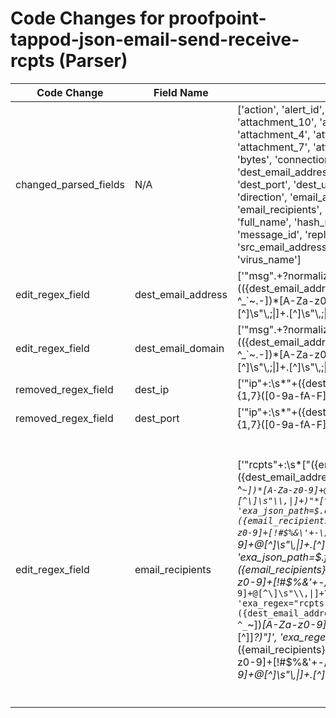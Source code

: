# Code Changes for proofpoint-tappod-json-email-send-receive-rcpts (Parser)

| Code Change | Field Name | 2025.13.1 | 2025.14.1 |
|-------------|------------|-----------|------------|
| changed_parsed_fields | N/A | ['action', 'alert_id', 'alert_type', 'attachment_1', 'attachment_10', 'attachment_2', 'attachment_3', 'attachment_4', 'attachment_5', 'attachment_6', 'attachment_7', 'attachment_8', 'attachment_9', 'bytes', 'connection_status', 'country', 'dest_email_address', 'dest_email_domain', 'dest_ip', 'dest_port', 'dest_user', 'dest_user_full_name', 'direction', 'email_address', 'email_attachment', 'email_recipients', 'email_subject', 'file_ext', 'full_name', 'hash_md5', 'hash_sha256', 'host', 'message_id', 'reply_to', 'result', 'rule', 'src_email_address', 'src_ip', 'src_port', 'time', 'virus_name'] | ['action', 'alert_id', 'alert_type', 'attachment_1', 'attachment_10', 'attachment_2', 'attachment_3', 'attachment_4', 'attachment_5', 'attachment_6', 'attachment_7', 'attachment_8', 'attachment_9', 'bytes', 'connection_status', 'country', 'dest_email_address', 'dest_email_domain', 'dest_user', 'dest_user_full_name', 'direction', 'email_address', 'email_attachment', 'email_recipients', 'email_subject', 'file_ext', 'full_name', 'hash_md5', 'hash_sha256', 'host', 'message_id', 'reply_to', 'result', 'rule', 'src_email_address', 'src_ip', 'src_port', 'time', 'virus_name'] |
| edit_regex_field | dest_email_address | ['"msg".+?normalizedHeader":.+?"reply-to":\["(({dest_email_address}([A-Za-z0-9]+[!#$%&\'+\/=?^_`~.\-])*[A-Za-z0-9]+@({dest_email_domain}[^\]\s"\\,;\|]+\.[^\]\s"\\,;\|]+))|({dest_user}[\w\.\-]{1,40}\$?|({dest_user_full_name}\w+(\s+\w+)+)))"]', '"rcpts"+:\s*\["({email_recipients}({dest_email_address}([A-Za-z0-9]+[!#$%&\'+-\/=?^_`~])*[A-Za-z0-9]+@[^\]\s"\\,\|]+\.[^\]\s"\\,\|]+)"*[^\]]*?)\"]', '"verified"+:\{[^\}]*"rcpts"+:\s*\["({email_recipients}({dest_email_address}([A-Za-z0-9]+[!#$%&\'+-\/=?^_`~])*[A-Za-z0-9]+@[^\]\s"\\,\|]+\.[^\]\s"\\,\|]+)"*[^\]]*?)\"]', 'exa_json_path=$.envelope.rcpts[1:],exa_regex=({email_recipients}({dest_email_address}([A-Za-z0-9]+[!#$%&\'+-\/=?^_`~])*[A-Za-z0-9]+@[^\]\s"\\,\|]+\.[^\]\s"\\,\|]+)"*[^\]]*?)', 'exa_json_path=$.filter.verified.rcpts[1:],exa_regex=({email_recipients}({dest_email_address}([A-Za-z0-9]+[!#$%&\'+-\/=?^_`~])*[A-Za-z0-9]+@[^\]\s"\\,\|]+\.[^\]\s"\\,\|]+)"*[^\]]*?)', 'exa_regex="rcpts"+:\s*\["({email_recipients}({dest_email_address}([A-Za-z0-9]+[!#$%&\'+-\/=?^_`~])*[A-Za-z0-9]+@[^\]\s"\\,\|]+\.[^\]\s"\\,\|]+)"*[^\]]*?)\"]', 'exa_regex="verified"+:\{[^\}]*"rcpts"+:\s*\["({email_recipients}({dest_email_address}([A-Za-z0-9]+[!#$%&\'+-\/=?^_`~])*[A-Za-z0-9]+@[^\]\s"\\,\|]+\.[^\]\s"\\,\|]+)"*[^\]]*?)\"]'] | ['"msg".+?normalizedHeader":.+?"reply-to":\["(({dest_email_address}([A-Za-z0-9]+[!#$%&\'+\/=?^_`~.\-])*[A-Za-z0-9]+@({dest_email_domain}[^\]\s"\\,;\|]+\.[^\]\s"\\,;\|]+))|({dest_user}[\w\.\-]{1,40}\$?|({dest_user_full_name}\w+(\s+\w+)+)))"]', '"rcpts"+:\s*\[({email_recipients}"({dest_email_address}([A-Za-z0-9]+[!#$%&\'+\/=?^_`~.\-])*[A-Za-z0-9]+@({dest_email_domain}[^\]\s"\\,;\|]+\.[^\]\s"\\,;\|]+))[^\]]*?)"\]', '"verified"+:\{[^\}]*"rcpts"+:\s*\["({email_recipients}({dest_email_address}([A-Za-z0-9]+[!#$%&\'+-\/=?^_`~])*[A-Za-z0-9]+@({dest_email_domain}[^\]\s"\\,;\|]+\.[^\]\s"\\,;\|]+))[^\]]*?)"\]', 'exa_json_path=$.envelope.rcpts[1:],exa_regex=({email_recipients}"({dest_email_address}([A-Za-z0-9]+[!#$%&\'+\/=?^_`~.\-])*[A-Za-z0-9]+@({dest_email_domain}[^\]\s"\\,;\|]+\.[^\]\s"\\,;\|]+))[^\]]*?)', 'exa_json_path=$.filter.verified.rcpts[1:],exa_regex=({email_recipients}"({dest_email_address}([A-Za-z0-9]+[!#$%&\'+\/=?^_`~.\-])*[A-Za-z0-9]+@({dest_email_domain}[^\]\s"\\,;\|]+\.[^\]\s"\\,;\|]+))[^\]]*?)', 'exa_regex="rcpts"+:\s*\["({email_recipients}({dest_email_address}([A-Za-z0-9]+[!#$%&\'+-\/=?^_`~])*[A-Za-z0-9]+@({dest_email_domain}[^\]\s"\\,;\|]+\.[^\]\s"\\,;\|]+))[^\]]*?)\]', 'exa_regex="verified"+:\{[^\}]*"rcpts"+:\s*\["({email_recipients}({dest_email_address}([A-Za-z0-9]+[!#$%&\'+-\/=?^_`~])*[A-Za-z0-9]+@({dest_email_domain}[^\]\s"\\,;\|]+\.[^\]\s"\\,;\|]+))[^\]]*?)"\]'] |
| edit_regex_field | dest_email_domain | ['"msg".+?normalizedHeader":.+?"reply-to":\["(({dest_email_address}([A-Za-z0-9]+[!#$%&\'+\/=?^_`~.\-])*[A-Za-z0-9]+@({dest_email_domain}[^\]\s"\\,;\|]+\.[^\]\s"\\,;\|]+))|({dest_user}[\w\.\-]{1,40}\$?|({dest_user_full_name}\w+(\s+\w+)+)))"]'] | ['"msg".+?normalizedHeader":.+?"reply-to":\["(({dest_email_address}([A-Za-z0-9]+[!#$%&\'+\/=?^_`~.\-])*[A-Za-z0-9]+@({dest_email_domain}[^\]\s"\\,;\|]+\.[^\]\s"\\,;\|]+))|({dest_user}[\w\.\-]{1,40}\$?|({dest_user_full_name}\w+(\s+\w+)+)))"]', '"rcpts"+:\s*\[({email_recipients}"({dest_email_address}([A-Za-z0-9]+[!#$%&\'+\/=?^_`~.\-])*[A-Za-z0-9]+@({dest_email_domain}[^\]\s"\\,;\|]+\.[^\]\s"\\,;\|]+))[^\]]*?)"\]', '"verified"+:\{[^\}]*"rcpts"+:\s*\["({email_recipients}({dest_email_address}([A-Za-z0-9]+[!#$%&\'+-\/=?^_`~])*[A-Za-z0-9]+@({dest_email_domain}[^\]\s"\\,;\|]+\.[^\]\s"\\,;\|]+))[^\]]*?)"\]', 'exa_json_path=$.envelope.rcpts[1:],exa_regex=({email_recipients}"({dest_email_address}([A-Za-z0-9]+[!#$%&\'+\/=?^_`~.\-])*[A-Za-z0-9]+@({dest_email_domain}[^\]\s"\\,;\|]+\.[^\]\s"\\,;\|]+))[^\]]*?)', 'exa_json_path=$.filter.verified.rcpts[1:],exa_regex=({email_recipients}"({dest_email_address}([A-Za-z0-9]+[!#$%&\'+\/=?^_`~.\-])*[A-Za-z0-9]+@({dest_email_domain}[^\]\s"\\,;\|]+\.[^\]\s"\\,;\|]+))[^\]]*?)', 'exa_regex="rcpts"+:\s*\["({email_recipients}({dest_email_address}([A-Za-z0-9]+[!#$%&\'+-\/=?^_`~])*[A-Za-z0-9]+@({dest_email_domain}[^\]\s"\\,;\|]+\.[^\]\s"\\,;\|]+))[^\]]*?)\]', 'exa_regex="verified"+:\{[^\}]*"rcpts"+:\s*\["({email_recipients}({dest_email_address}([A-Za-z0-9]+[!#$%&\'+-\/=?^_`~])*[A-Za-z0-9]+@({dest_email_domain}[^\]\s"\\,;\|]+\.[^\]\s"\\,;\|]+))[^\]]*?)"\]'] |
| removed_regex_field | dest_ip | ['"ip"+:\s*"+({dest_ip}((([0-9a-fA-F.]{0,4}):{1,2}){1,7}([0-9a-fA-F]){0,4})|(((25[0-5]|(2[0-4]|1\d|[0-9]|)\d)\.?\b){4}))(:({dest_port}\d+))?', 'exa_json_path=$.connection.ip,exa_regex=({dest_ip}((([0-9a-fA-F.]{0,4}):{1,2}){1,7}([0-9a-fA-F]){0,4})|(((25[0-5]|(2[0-4]|1\d|[0-9]|)\d)\.?\b){4}))(:({dest_port}\d+))?'] | [] |
| removed_regex_field | dest_port | ['"ip"+:\s*"+({dest_ip}((([0-9a-fA-F.]{0,4}):{1,2}){1,7}([0-9a-fA-F]){0,4})|(((25[0-5]|(2[0-4]|1\d|[0-9]|)\d)\.?\b){4}))(:({dest_port}\d+))?', 'exa_json_path=$.connection.ip,exa_regex=({dest_ip}((([0-9a-fA-F.]{0,4}):{1,2}){1,7}([0-9a-fA-F]){0,4})|(((25[0-5]|(2[0-4]|1\d|[0-9]|)\d)\.?\b){4}))(:({dest_port}\d+))?'] | [] |
| edit_regex_field | email_recipients | ['"rcpts"+:\s*\["({email_recipients}({dest_email_address}([A-Za-z0-9]+[!#$%&\'+-\/=?^_`~])*[A-Za-z0-9]+@[^\]\s"\\,\|]+\.[^\]\s"\\,\|]+)"*[^\]]*?)\"]', '"verified"+:\{[^\}]*"rcpts"+:\s*\["({email_recipients}({dest_email_address}([A-Za-z0-9]+[!#$%&\'+-\/=?^_`~])*[A-Za-z0-9]+@[^\]\s"\\,\|]+\.[^\]\s"\\,\|]+)"*[^\]]*?)\"]', 'exa_json_path=$.envelope.rcpts[1:],exa_regex=({email_recipients}({dest_email_address}([A-Za-z0-9]+[!#$%&\'+-\/=?^_`~])*[A-Za-z0-9]+@[^\]\s"\\,\|]+\.[^\]\s"\\,\|]+)"*[^\]]*?)', 'exa_json_path=$.filter.verified.rcpts[1:],exa_regex=({email_recipients}({dest_email_address}([A-Za-z0-9]+[!#$%&\'+-\/=?^_`~])*[A-Za-z0-9]+@[^\]\s"\\,\|]+\.[^\]\s"\\,\|]+)"*[^\]]*?)', 'exa_regex="rcpts"+:\s*\["({email_recipients}({dest_email_address}([A-Za-z0-9]+[!#$%&\'+-\/=?^_`~])*[A-Za-z0-9]+@[^\]\s"\\,\|]+\.[^\]\s"\\,\|]+)"*[^\]]*?)\"]', 'exa_regex="verified"+:\{[^\}]*"rcpts"+:\s*\["({email_recipients}({dest_email_address}([A-Za-z0-9]+[!#$%&\'+-\/=?^_`~])*[A-Za-z0-9]+@[^\]\s"\\,\|]+\.[^\]\s"\\,\|]+)"*[^\]]*?)\"]'] | ['"rcpts"+:\s*\[({email_recipients}"({dest_email_address}([A-Za-z0-9]+[!#$%&\'+\/=?^_`~.\-])*[A-Za-z0-9]+@({dest_email_domain}[^\]\s"\\,;\|]+\.[^\]\s"\\,;\|]+))[^\]]*?)"\]', '"verified"+:\{[^\}]*"rcpts"+:\s*\["({email_recipients}({dest_email_address}([A-Za-z0-9]+[!#$%&\'+-\/=?^_`~])*[A-Za-z0-9]+@({dest_email_domain}[^\]\s"\\,;\|]+\.[^\]\s"\\,;\|]+))[^\]]*?)"\]', 'exa_json_path=$.envelope.rcpts[1:],exa_regex=({email_recipients}"({dest_email_address}([A-Za-z0-9]+[!#$%&\'+\/=?^_`~.\-])*[A-Za-z0-9]+@({dest_email_domain}[^\]\s"\\,;\|]+\.[^\]\s"\\,;\|]+))[^\]]*?)', 'exa_json_path=$.filter.verified.rcpts[1:],exa_regex=({email_recipients}"({dest_email_address}([A-Za-z0-9]+[!#$%&\'+\/=?^_`~.\-])*[A-Za-z0-9]+@({dest_email_domain}[^\]\s"\\,;\|]+\.[^\]\s"\\,;\|]+))[^\]]*?)', 'exa_regex="rcpts"+:\s*\["({email_recipients}({dest_email_address}([A-Za-z0-9]+[!#$%&\'+-\/=?^_`~])*[A-Za-z0-9]+@({dest_email_domain}[^\]\s"\\,;\|]+\.[^\]\s"\\,;\|]+))[^\]]*?)\]', 'exa_regex="verified"+:\{[^\}]*"rcpts"+:\s*\["({email_recipients}({dest_email_address}([A-Za-z0-9]+[!#$%&\'+-\/=?^_`~])*[A-Za-z0-9]+@({dest_email_domain}[^\]\s"\\,;\|]+\.[^\]\s"\\,;\|]+))[^\]]*?)"\]'] |